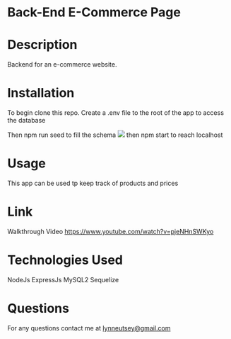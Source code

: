 # Back-End E-Commerce Page

# Description
Backend for an e-commerce website.

# Installation
To begin clone this repo. 
Create a .env file to the root of the app to access the database

Then npm run seed to fill the schema
<img src="images/npm-gif.gif">
then npm start to reach localhost

# Usage
This app can be used tp keep track of products and prices

# Link
Walkthrough Video
https://www.youtube.com/watch?v=pjeNHnSWKyo


# Technologies Used
NodeJs
ExpressJs
MySQL2
Sequelize


# Questions

For any questions contact me at lynneutsey@gmail.com